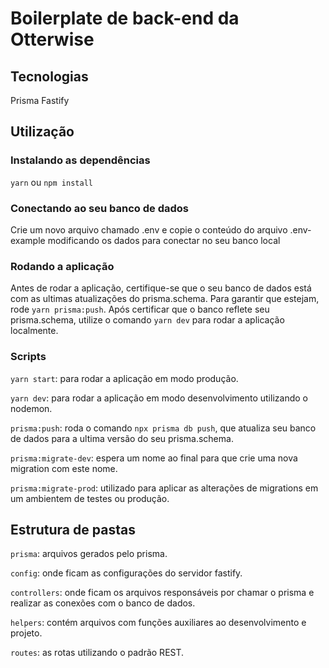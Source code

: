 # Boilerplate de back-end da Otterwise

## Tecnologias

Prisma
Fastify

## Utilização

### Instalando as dependências

`yarn` ou `npm install`

### Conectando ao seu banco de dados

Crie um novo arquivo chamado .env e copie o conteúdo do arquivo .env-example modificando os dados para conectar no seu banco local

### Rodando a aplicação

Antes de rodar a aplicação, certifique-se que o seu banco de dados está com as ultimas atualizações do prisma.schema. Para garantir que estejam, rode `yarn prisma:push`.
Após certificar que o banco reflete seu prisma.schema, utilize o comando `yarn dev` para rodar a aplicação localmente.

### Scripts

`yarn start`: para rodar a aplicação em modo produção.

`yarn dev`: para rodar a aplicação em modo desenvolvimento utilizando o nodemon.

`prisma:push`: roda o comando `npx prisma db push`, que atualiza seu banco de dados para a ultima versão do seu prisma.schema.

`prisma:migrate-dev`: espera um nome ao final para que crie uma nova migration com este nome.

`prisma:migrate-prod`: utilizado para aplicar as alterações de migrations em um ambientem de testes ou produção.

## Estrutura de pastas

`prisma`: arquivos gerados pelo prisma.

`config`: onde ficam as configurações do servidor fastify.

`controllers`: onde ficam os arquivos responsáveis por chamar o prisma e realizar as conexões com o banco de dados.

`helpers`: contém arquivos com funções auxiliares ao desenvolvimento e projeto.

`routes`: as rotas utilizando o padrão REST.
